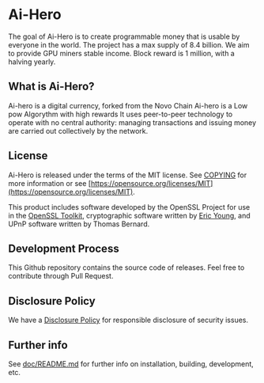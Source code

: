 Ai-Hero
=================

The goal of Ai-Hero is to create programmable money that is usable by everyone in the world.
The project has a max supply of 8.4 billion. We aim to provide GPU miners stable income.
Block reward is 1 million, with a halving yearly.


What is Ai-Hero?
---------------------

Ai-hero is a digital currency, forked from the Novo Chain
Ai-hero is a Low pow Algorythm with high rewards
It uses peer-to-peer technology to operate with no central authority: managing transactions and issuing money are carried out collectively by the network.

License
-------

Ai-Hero is released under the terms of the MIT license. See
[COPYING](COPYING) for more information or see
[https://opensource.org/licenses/MIT](https://opensource.org/licenses/MIT).

This product includes software developed by the OpenSSL Project for use in the
[OpenSSL Toolkit](https://www.openssl.org/), cryptographic software written by
[Eric Young](mailto:eay@cryptsoft.com), and UPnP software written by Thomas
Bernard.

Development Process
-------------------

This Github repository contains the source code of releases. Feel free to contribute through Pull Request.

Disclosure Policy
-----------------

We have a [Disclosure Policy](DISCLOSURE_POLICY.md) for responsible disclosure
of security issues.

Further info
------------

See [doc/README.md](doc/README.md) for further info on installation, building, development, etc.
